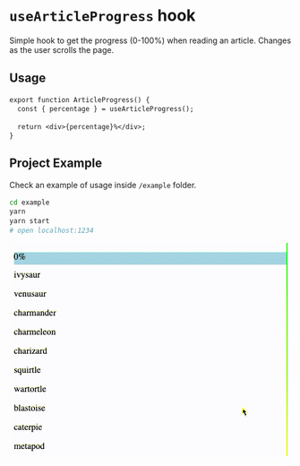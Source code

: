 # `useArticleProgress` hook

Simple hook to get the progress (0-100%) when reading an article. Changes as the user scrolls the page.

## Usage

```tsx
export function ArticleProgress() {
  const { percentage } = useArticleProgress();

  return <div>{percentage}%</div>;
}
```

## Project Example

Check an example of usage inside `/example` folder.

```bash
cd example
yarn
yarn start
# open localhost:1234
```

![An example of an article component using the progress hook](./example/docs/demo.gif)
